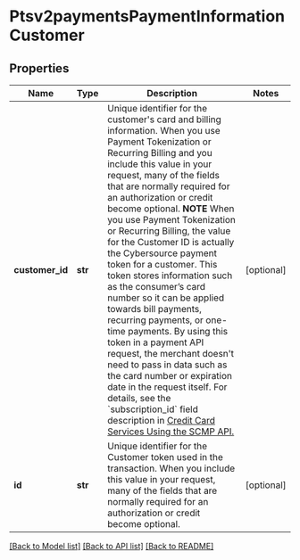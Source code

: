 # Ptsv2paymentsPaymentInformationCustomer

## Properties
Name | Type | Description | Notes
------------ | ------------- | ------------- | -------------
**customer_id** | **str** | Unique identifier for the customer&#39;s card and billing information.  When you use Payment Tokenization or Recurring Billing and you include this value in your request, many of the fields that are normally required for an authorization or credit become optional.  **NOTE** When you use Payment Tokenization or Recurring Billing, the value for the Customer ID is actually the Cybersource payment token for a customer. This token stores information such as the consumer’s card number so it can be applied towards bill payments, recurring payments, or one-time payments. By using this token in a payment API request, the merchant doesn&#39;t need to pass in data such as the card number or expiration date in the request itself.  For details, see the &#x60;subscription_id&#x60; field description in [Credit Card Services Using the SCMP API.](https://apps.cybersource.com/library/documentation/dev_guides/CC_Svcs_SCMP_API/html/)  | [optional] 
**id** | **str** | Unique identifier for the Customer token used in the transaction. When you include this value in your request, many of the fields that are normally required for an authorization or credit become optional.  | [optional] 

[[Back to Model list]](../README.md#documentation-for-models) [[Back to API list]](../README.md#documentation-for-api-endpoints) [[Back to README]](../README.md)


